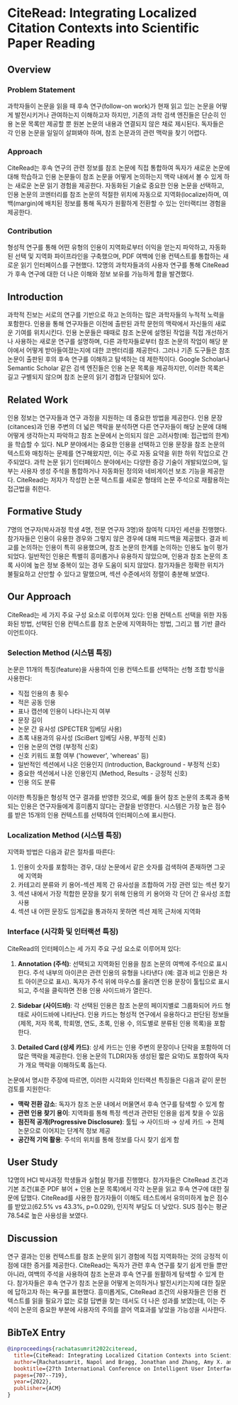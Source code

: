 # CiteRead: Integrating Localized Citation Contexts into Scientific Paper Reading

## Overview

### Problem Statement
과학자들이 논문을 읽을 때 후속 연구(follow-on work)가 현재 읽고 있는 논문을 어떻게 발전시키거나 관여하는지 이해하고자 하지만, 기존의 과학 검색 엔진들은 단순히 인용 논문 목록만 제공할 뿐 원본 논문의 내용과 연결되지 않은 채로 제시된다. 독자들은 각 인용 논문을 일일이 살펴봐야 하며, 참조 논문과의 관련 맥락을 찾기 어렵다.

### Approach
CiteRead는 후속 연구의 관련 정보를 참조 논문에 직접 통합하여 독자가 새로운 논문에 대해 학습하고 인용 논문들이 참조 논문을 어떻게 논의하는지 맥락 내에서 볼 수 있게 하는 새로운 논문 읽기 경험을 제공한다. 자동화된 기술로 중요한 인용 논문을 선택하고, 인용 논문의 코멘터리를 참조 논문의 적절한 위치에 자동으로 지역화(localize)하며, 여백(margin)에 배치된 정보를 통해 독자가 원활하게 전환할 수 있는 인터랙티브 경험을 제공한다.

### Contribution
형성적 연구를 통해 어떤 유형의 인용이 지역화로부터 이익을 얻는지 파악하고, 자동화된 선택 및 지역화 파이프라인을 구축했으며, PDF 여백에 인용 컨텍스트를 통합하는 새로운 읽기 인터페이스를 구현했다. 12명의 과학자들과의 사용자 연구를 통해 CiteRead가 후속 연구에 대한 더 나은 이해와 정보 보유를 가능하게 함을 발견했다.

## Introduction
과학적 진보는 서로의 연구를 기반으로 하고 논의하는 많은 과학자들의 누적적 노력을 포함한다. 인용을 통해 연구자들은 이전에 출판된 과학 문헌의 맥락에서 자신들의 새로운 기여를 위치시킨다. 인용 논문들은 때때로 참조 논문에 설명된 작업을 직접 개선하거나 사용하는 새로운 연구를 설명하며, 다른 과학자들로부터 참조 논문의 작업이 해당 분야에서 어떻게 받아들여졌는지에 대한 코멘터리를 제공한다. 그러나 기존 도구들은 참조 논문이 출판된 후의 후속 연구를 이해하고 탐색하는 데 제한적이다. Google Scholar나 Semantic Scholar 같은 검색 엔진들은 인용 논문 목록을 제공하지만, 이러한 목록은 길고 구별되지 않으며 참조 논문의 읽기 경험과 단절되어 있다.

## Related Work
인용 정보는 연구자들과 연구 과정을 지원하는 데 중요한 방법을 제공한다. 인용 문장(citances)과 인용 주변의 더 넓은 맥락을 분석하면 다른 연구자들이 해당 논문에 대해 어떻게 생각하는지 파악하고 참조 논문에서 논의되지 않은 고려사항(예: 접근법의 한계)을 학습할 수 있다. NLP 분야에서는 중요한 인용을 선택하고 인용 문장을 참조 논문의 텍스트와 매칭하는 문제를 연구해왔지만, 이는 주로 자동 요약을 위한 하위 작업으로 간주되었다. 과학 논문 읽기 인터페이스 분야에서는 다양한 증강 기술이 개발되었으며, 일부는 사용자 생성 주석을 통합하거나 자동화된 정의와 네비게이션 보조 기능을 제공한다. CiteRead는 저자가 작성한 논문 텍스트를 새로운 형태의 논문 주석으로 재활용하는 접근법을 취한다.

## Formative Study
7명의 연구자(박사과정 학생 4명, 전문 연구자 3명)와 참여적 디자인 세션을 진행했다. 참가자들은 인용이 유용한 경우와 그렇지 않은 경우에 대해 피드백을 제공했다. 결과 비교를 논의하는 인용이 특히 유용했으며, 참조 논문의 한계를 논의하는 인용도 높이 평가되었다. 일반적인 인용은 특별히 흥미롭거나 유용하지 않았으며, 인용과 참조 논문의 초록 사이에 높은 정보 중복이 있는 경우 도움이 되지 않았다. 참가자들은 정확한 위치가 불필요하고 산만할 수 있다고 말했으며, 섹션 수준에서의 정렬이 충분해 보였다.

## Our Approach
CiteRead는 세 가지 주요 구성 요소로 이루어져 있다: 인용 컨텍스트 선택을 위한 자동화된 방법, 선택된 인용 컨텍스트를 참조 논문에 지역화하는 방법, 그리고 웹 기반 클라이언트이다.

### Selection Method (시스템 특징)
논문은 11개의 특징(feature)을 사용하여 인용 컨텍스트를 선택하는 선형 조합 방식을 사용한다:
- 직접 인용의 총 횟수
- 적은 공동 인용
- 표나 캡션에 인용이 나타나는지 여부
- 문장 길이
- 논문 간 유사성 (SPECTER 임베딩 사용)
- 초록 내용과의 유사성 (SciBert 임베딩 사용, 부정적 신호)
- 인용 논문의 연령 (부정적 신호)
- 신호 키워드 포함 여부 ('however', 'whereas' 등)
- 일반적인 섹션에서 나온 인용인지 (Introduction, Background - 부정적 신호)
- 중요한 섹션에서 나온 인용인지 (Method, Results - 긍정적 신호)
- 인용 의도 분류

이러한 특징들은 형성적 연구 결과를 반영한 것으로, 예를 들어 참조 논문의 초록과 중복되는 인용은 연구자들에게 흥미롭지 않다는 관찰을 반영한다. 시스템은 가장 높은 점수를 받은 15개의 인용 컨텍스트를 선택하여 인터페이스에 표시한다.

### Localization Method (시스템 특징)
지역화 방법은 다음과 같은 절차를 따른다:
1. 인용이 숫자를 포함하는 경우, 대상 논문에서 같은 숫자를 검색하여 존재하면 그곳에 지역화
2. 카테고리 분류와 키 용어-섹션 제목 간 유사성을 조합하여 가장 관련 있는 섹션 찾기
3. 섹션 내에서 가장 적합한 문장을 찾기 위해 인용의 키 용어와 각 단어 간 유사성 조합 사용
4. 섹션 내 어떤 문장도 임계값을 통과하지 못하면 섹션 제목 근처에 지역화

### Interface (시각화 및 인터랙션 특징)
CiteRead의 인터페이스는 세 가지 주요 구성 요소로 이루어져 있다:

1. **Annotation (주석)**: 선택되고 지역화된 인용을 참조 논문의 여백에 주석으로 표시한다. 주석 내부의 아이콘은 관련 인용의 유형을 나타낸다 (예: 결과 비교 인용은 차트 아이콘으로 표시). 독자가 주석 위에 마우스를 올리면 인용 문장이 툴팁으로 표시되고, 주석을 클릭하면 전용 인용 사이드바가 열린다.

2. **Sidebar (사이드바)**: 각 선택된 인용은 참조 논문의 페이지별로 그룹화되어 카드 형태로 사이드바에 나타난다. 인용 카드는 형성적 연구에서 유용하다고 판단된 정보들(제목, 저자 목록, 학회명, 연도, 초록, 인용 수, 의도별로 분류된 인용 목록)을 포함한다.

3. **Detailed Card (상세 카드)**: 상세 카드는 인용 주변의 문장이나 단락을 포함하여 더 많은 맥락을 제공한다. 인용 논문의 TLDR(자동 생성된 짧은 요약)도 포함하여 독자가 개요 맥락을 이해하도록 돕는다.

논문에서 명시한 주장에 따르면, 이러한 시각화와 인터랙션 특징들은 다음과 같이 문헌 검토를 지원한다:
- **맥락 전환 감소**: 독자가 참조 논문 내에서 머물면서 후속 연구를 탐색할 수 있게 함
- **관련 인용 찾기 용이**: 지역화를 통해 특정 섹션과 관련된 인용을 쉽게 찾을 수 있음
- **점진적 공개(Progressive Disclosure)**: 툴팁 → 사이드바 → 상세 카드 → 전체 논문으로 이어지는 단계적 정보 제공
- **공간적 기억 활용**: 주석의 위치를 통해 정보를 다시 찾기 쉽게 함

## User Study
12명의 HCI 박사과정 학생들과 실험실 평가를 진행했다. 참가자들은 CiteRead 조건과 기본 조건(표준 PDF 뷰어 + 인용 논문 목록)에서 각각 논문을 읽고 후속 연구에 대한 질문에 답했다. CiteRead를 사용한 참가자들이 이해도 테스트에서 유의미하게 높은 점수를 받았고(62.5% vs 43.3%, p=0.029), 인지적 부담도 더 낮았다. SUS 점수는 평균 78.54로 높은 사용성을 보였다.

## Discussion
연구 결과는 인용 컨텍스트를 참조 논문의 읽기 경험에 직접 지역화하는 것의 긍정적 이점에 대한 증거를 제공한다. CiteRead는 독자가 관련 후속 연구를 찾기 쉽게 만들 뿐만 아니라, 여백의 주석을 사용하여 참조 논문과 후속 연구를 원활하게 탐색할 수 있게 한다. 참가자들은 후속 연구가 참조 논문을 어떻게 논의하거나 발전시키는지에 대한 질문에 답하고자 하는 욕구를 표현했다. 흥미롭게도, CiteRead 조건의 사용자들은 인용 컨텍스트를 읽을 필요가 없는 로컬 답변을 찾는 데서도 더 나은 성과를 보였는데, 이는 주석이 논문의 중요한 부분에 사용자의 주의를 끌어 역효과를 낳았을 가능성을 시사한다.

## BibTeX Entry
```bibtex
@inproceedings{rachatasumrit2022citeread,
  title={CiteRead: Integrating Localized Citation Contexts into Scientific Paper Reading},
  author={Rachatasumrit, Napol and Bragg, Jonathan and Zhang, Amy X. and Weld, Daniel S.},
  booktitle={27th International Conference on Intelligent User Interfaces (IUI '22)},
  pages={707--719},
  year={2022},
  publisher={ACM}
}
```